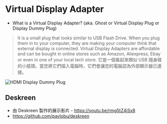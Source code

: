 # Virtual Display Adapter

- What is a Virtual Display Adapter? (aka. Ghost or Virtual Display Plug or Display Dummy Plug)

> It is a small plug that looks similar to USB Flash Drive. When you plug them in to your computer, they are making your computer think that external display is connected. Virtual Display Adapters are affordable and can be bought in online stores such as Amazon, Aliexpress, Ebay or even in one of your local tech store.
> 它是一個看起來類似 USB 隨身碟的小插頭。當您將它們插入電腦時，它們會讓您的電腦認為外部顯示器已連接。

![HDMI Display Dummy Plug](https://deskreen.com/img/plugs/hdmi.jpg)

## Deskreen

- 由 Deskreen 製作的展示影片 - https://youtu.be/rmg5tZ4iSx8
- https://github.com/pavlobu/deskreen
